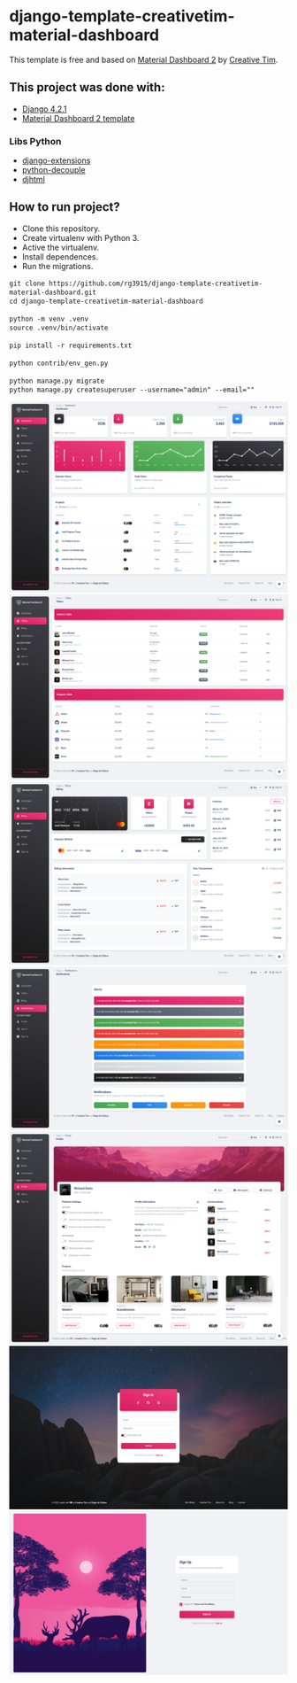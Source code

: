 # django-template-creativetim-material-dashboard

This template is free and based on [Material Dashboard 2](https://github.com/creativetimofficial/material-dashboard/) by [Creative Tim](https://www.creative-tim.com/product/material-dashboard).

## This project was done with:

* [Django 4.2.1](https://www.djangoproject.com/)
* [Material Dashboard 2 template](https://github.com/creativetimofficial/material-dashboard/)

### Libs Python

* [django-extensions](https://django-extensions.readthedocs.io/en/latest/)
* [python-decouple](https://pypi.org/project/python-decouple/)
* [djhtml](https://pypi.org/project/djhtml/0.0.3/)

## How to run project?

* Clone this repository.
* Create virtualenv with Python 3.
* Active the virtualenv.
* Install dependences.
* Run the migrations.

```
git clone https://github.com/rg3915/django-template-creativetim-material-dashboard.git
cd django-template-creativetim-material-dashboard

python -m venv .venv
source .venv/bin/activate

pip install -r requirements.txt

python contrib/env_gen.py

python manage.py migrate
python manage.py createsuperuser --username="admin" --email=""
```

![](img/dashboard.png)
![](img/table.png)
![](img/billing.png)
![](img/notification.png)
![](img/profile.png)
![](img/signin.png)
![](img/signup.png)
